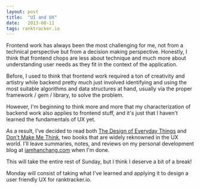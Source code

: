 ```yaml
---
layout: post
title:  "UI and UX"
date:   2013-08-11
tags: ranktracker.io
---
```


Frontend work has always been the most challenging for me, not from a technical perspective but from a decision making perspective. Honestly, I think that frontend chops are less about technique and much more about understanding user needs as they fit in the context of the application. 

Before, I used to think that frontend work required a ton of creativity and artistry while backend pretty much just involved identifying and using the most suitable algorithms and data structures at hand, usually via the proper framework / gem / library, to solve the problem.

However, I'm beginning to think more and more that my characterization of backend work also applies to frontend stuff, and it's just that I haven't learned the fundamentals of UX yet.

As a result, I've decided to read both [The Design of Everyday Things]() and [Don't Make Me Think](), two books that are widely reknowned in the UX world. I'll leave summaries, notes, and reviews on my personal development blog at [iamhanchang.com](http://www.iamhanchang.com) when I'm done.

This will take the entire rest of Sunday, but I think I deserve a bit of a break!

Monday will consist of taking what I've learned and applying it to design a user friendly UX for ranktracker.io.
